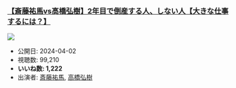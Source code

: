 ### [【斎藤祐馬vs高橋弘樹】2年目で倒産する人、しない人【大きな仕事するには？】](https://www.youtube.com/watch?v=io-4-MxNgz0)
[![](https://img.youtube.com/vi/io-4-MxNgz0/sddefault.jpg)](https://www.youtube.com/watch?v=io-4-MxNgz0)
-   公開日: 2024-04-02
-   視聴数: 99,210
-   **いいね数: 1,222**
-   出演者: [斎藤祐馬](/rehacq_fan/people/斎藤祐馬 "wikilink"), [高橋弘樹](/rehacq_fan/people/高橋弘樹 "wikilink")
